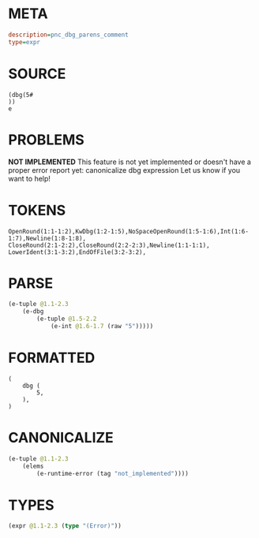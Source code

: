 # META
~~~ini
description=pnc_dbg_parens_comment
type=expr
~~~
# SOURCE
~~~roc
(dbg(5#
))
e
~~~
# PROBLEMS
**NOT IMPLEMENTED**
This feature is not yet implemented or doesn't have a proper error report yet: canonicalize dbg expression
Let us know if you want to help!

# TOKENS
~~~zig
OpenRound(1:1-1:2),KwDbg(1:2-1:5),NoSpaceOpenRound(1:5-1:6),Int(1:6-1:7),Newline(1:8-1:8),
CloseRound(2:1-2:2),CloseRound(2:2-2:3),Newline(1:1-1:1),
LowerIdent(3:1-3:2),EndOfFile(3:2-3:2),
~~~
# PARSE
~~~clojure
(e-tuple @1.1-2.3
	(e-dbg
		(e-tuple @1.5-2.2
			(e-int @1.6-1.7 (raw "5")))))
~~~
# FORMATTED
~~~roc
(
	dbg (
		5,
	),
)
~~~
# CANONICALIZE
~~~clojure
(e-tuple @1.1-2.3
	(elems
		(e-runtime-error (tag "not_implemented"))))
~~~
# TYPES
~~~clojure
(expr @1.1-2.3 (type "(Error)"))
~~~
